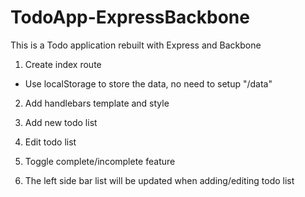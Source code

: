 # TodoApp-ExpressBackbone
This is a Todo application rebuilt with Express and Backbone

1. Create index route
  * Use localStorage to store the data, no need to setup "/data"
2. Add handlebars template and style

3. Add new todo list

4. Edit todo list

5. Toggle complete/incomplete feature

6. The left side bar list will be updated when adding/editing todo list
